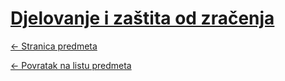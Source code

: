 # [Djelovanje i zaštita od zračenja](https://www.github.com/studosi-fer/DZOZ)
[<- Stranica predmeta](https://www.fer.unizg.hr/predmet/dzoz)

[<- Povratak na listu predmeta](https://www.github.com/studosi/FER)